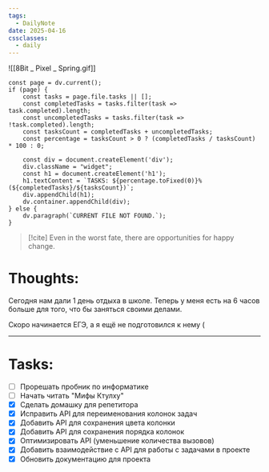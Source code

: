```yaml
---
tags:
  - DailyNote
date: 2025-04-16
cssclasses:
  - daily
---
```


![[8Bit _ Pixel _ Spring.gif]]

```dataviewjs
const page = dv.current();
if (page) {
    const tasks = page.file.tasks || [];
    const completedTasks = tasks.filter(task => task.completed).length;
    const uncompletedTasks = tasks.filter(task => !task.completed).length;
    const tasksCount = completedTasks + uncompletedTasks;
    const percentage = tasksCount > 0 ? (completedTasks / tasksCount) * 100 : 0;

    const div = document.createElement('div');
    div.className = "widget";
    const h1 = document.createElement('h1');
    h1.textContent = `TASKS: ${percentage.toFixed(0)}% (${completedTasks}/${tasksCount})`;
    div.appendChild(h1);
    dv.container.appendChild(div);
} else {
    dv.paragraph(`CURRENT FILE NOT FOUND.`);
}
```

> [!cite] 
> Even in the worst fate, there are opportunities for happy change.


# **Thoughts:**

Сегодня нам дали 1 день отдыха в школе. Теперь у меня есть на 6 часов больше для того, что бы заняться своими делами.

Скоро начинается ЕГЭ, а я ещё не подготовился к нему (

---

# **Tasks:**

- [ ] Прорешать пробник по информатике
- [ ] Начать читать "Мифы Ктулху"
- [x] Сделать домашку для репетитора
- [x] Исправить API для переименования колонок задач
- [x] Добавить API для сохранения цвета колонки
- [x] Добавить API для сохранения порядка колонок
- [x] Оптимизировать API (уменьшение количества вызовов)
- [x] Добавить взаимодействие с API для работы с задачами в проекте
- [x] Обновить документацию для проекта